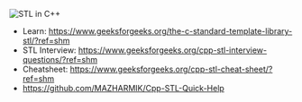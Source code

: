 ![STL in C++](https://github.com/Mehul237/A2Z-DSA-Course/assets/117193057/c5a79d3a-1dcd-477b-9ab1-a491192101bb)

 - Learn: https://www.geeksforgeeks.org/the-c-standard-template-library-stl/?ref=shm
 - STL Interview: https://www.geeksforgeeks.org/cpp-stl-interview-questions/?ref=shm
 - Cheatsheet: https://www.geeksforgeeks.org/cpp-stl-cheat-sheet/?ref=shm
 - https://github.com/MAZHARMIK/Cpp-STL-Quick-Help
